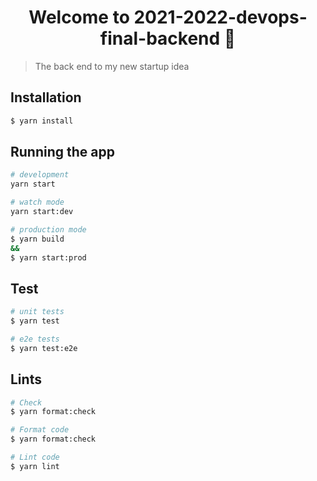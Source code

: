 <h1 align="center">Welcome to 2021-2022-devops-final-backend 👋</h1>

> The back end to my new startup idea

## Installation

```bash
$ yarn install
```

## Running the app

```bash
# development
yarn start

# watch mode
yarn start:dev

# production mode
$ yarn build
&&
$ yarn start:prod
```

## Test

```bash
# unit tests
$ yarn test

# e2e tests
$ yarn test:e2e
```

## Lints

```bash
# Check
$ yarn format:check

# Format code
$ yarn format:check

# Lint code
$ yarn lint
```
